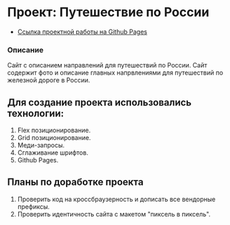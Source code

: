 # Проект: Путешествие по России

* [Ссылка проектной работы на Github Pages](https://www.figma.com/file/5S2WSbEFL6awjVWJ0NWL8Q/Sprint-3_-Russia-_-desktop-mobile?node-id=28503%3A0)

### Описание
Сайт с описанием направлений для путешествий по России.
Сайт содержит фото и описание главных напрвлениями для путешествий по железной дороге в России.


## Для создание проекта использовались технологии:
1. Flex позиционирование.
2. Grid позиционирование.
3. Меди-запросы.
4. Сглаживание шрифтов.
5. Github Pages.

## __Планы по доработке проекта__
1. Проверить код на кроссбраузерность и дописать все вендорные префиксы.
2. Проверить идентичность сайта с макетом "пиксель в пиксель".

